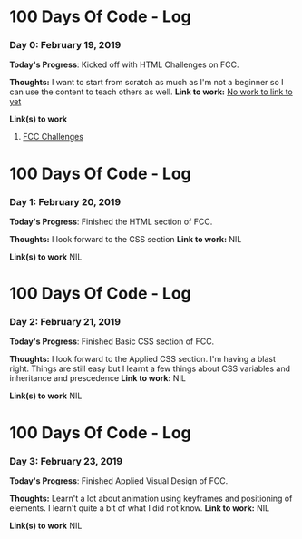 # 100 Days Of Code - Log

### Day 0: February 19, 2019 


**Today's Progress**: Kicked off with HTML Challenges on FCC.

**Thoughts:** I want to start from scratch as much as I'm not a beginner so I can use the content to teach others as well.
**Link to work:** [No work to link to yet](https://learn.freecodecamp.org/responsive-web-design/basic-html-and-html5/introduction-to-html5-elements)

**Link(s) to work**
1. [FCC Challenges](https://learn.freecodecamp.org/responsive-web-design/basic-html-and-html5/introduction-to-html5-elements)

# 100 Days Of Code - Log

### Day 1: February 20, 2019 


**Today's Progress**: Finished the HTML section of FCC.

**Thoughts:** I look forward to the CSS section
**Link to work:** NIL

**Link(s) to work**
NIL

# 100 Days Of Code - Log

### Day 2: February 21, 2019 


**Today's Progress**: Finished Basic CSS section of FCC.

**Thoughts:** I look forward to the Applied CSS section. I'm having a blast right. Things are still easy but I learnt a few things about CSS variables and inheritance and prescedence
**Link to work:** NIL

**Link(s) to work**
NIL

# 100 Days Of Code - Log

### Day 3: February 23, 2019 


**Today's Progress**: Finished Applied Visual Design of FCC.

**Thoughts:** Learn't a lot about animation using keyframes and positioning of elements. I learn't quite a bit of what I did not know.
**Link to work:** NIL

**Link(s) to work**
NIL
